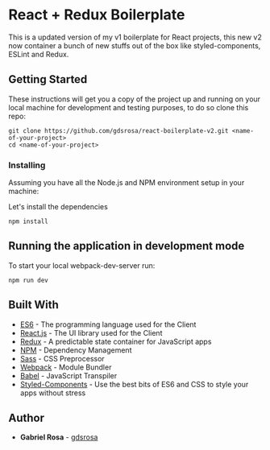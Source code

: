 # React + Redux Boilerplate

This is a updated version of my v1 boilerplate for React projects, this new v2 now container a bunch of new stuffs out of the box like styled-components, ESLint and Redux.

## Getting Started

These instructions will get you a copy of the project up and running on your local machine for development and testing purposes, to do so clone this repo:

```
git clone https://github.com/gdsrosa/react-boilerplate-v2.git <name-of-your-project>
cd <name-of-your-project>
```

### Installing

Assuming you have all the Node.js and NPM environment setup in your machine:

Let's install the dependencies

```
npm install
```

## Running the application in development mode

To start your local webpack-dev-server run:

```
npm run dev
```

## Built With

- [ES6](http://es6-features.org/#Constants) - The programming language used for the Client
- [React.js](https://reactjs.org/) - The UI library used for the Client
- [Redux](https://redux.js.org/) - A predictable state container for JavaScript apps
- [NPM](http://npmjs.org) - Dependency Management
- [Sass](https://sass-lang.com/guide) - CSS Preprocessor
- [Webpack](https://webpack.js.org) - Module Bundler
- [Babel](https:/v/babeljs.io/) - JavaScript Transpiler
- [Styled-Components](https://www.styled-components.com) - Use the best bits of ES6 and CSS to style your apps without stress

## Author

- **Gabriel Rosa** - [gdsrosa](https://github.com/gdsrosa)

